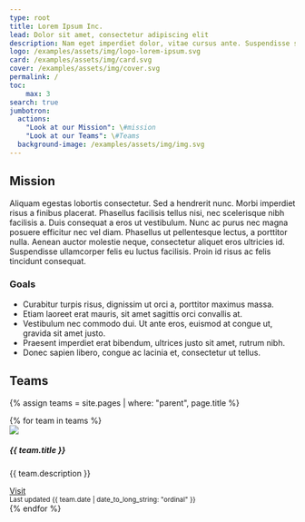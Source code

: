```yaml
---
type: root
title: Lorem Ipsum Inc.
lead: Dolor sit amet, consectetur adipiscing elit
description: Nam eget imperdiet dolor, vitae cursus ante. Suspendisse sed blandit justo, at fringilla augue. Sed ut rutrum quam.
logo: /examples/assets/img/logo-lorem-ipsum.svg
card: /examples/assets/img/card.svg
cover: /examples/assets/img/cover.svg
permalink: /
toc:
    max: 3
search: true
jumbotron:
  actions:
    "Look at our Mission": \#mission
    "Look at our Teams": \#Teams
  background-image: /examples/assets/img/img.svg
---
```


## Mission

Aliquam egestas lobortis consectetur. Sed a hendrerit nunc. Morbi imperdiet risus a finibus placerat. Phasellus facilisis tellus nisi, nec scelerisque nibh facilisis a. Duis consequat a eros ut vestibulum. Nunc ac purus nec magna posuere efficitur nec vel diam. Phasellus ut pellentesque lectus, a porttitor nulla. Aenean auctor molestie neque, consectetur aliquet eros ultricies id. Suspendisse ullamcorper felis eu luctus facilisis. Proin id risus ac felis tincidunt consequat. 

### Goals

- Curabitur turpis risus, dignissim ut orci a, porttitor maximus massa.
- Etiam laoreet erat mauris, sit amet sagittis orci convallis at.
- Vestibulum nec commodo dui. Ut ante eros, euismod at congue ut, gravida sit amet justo.
- Praesent imperdiet erat bibendum, ultrices justo sit amet, rutrum nibh.
- Donec sapien libero, congue ac lacinia et, consectetur ut tellus.

## Teams

{% assign teams = site.pages | where: "parent", page.title  %}
<div class="card-deck">
  {% for team in teams %}
  <div class="card">
    <img src="{{ team.img }}" class="card-img-top">
    <div class="card-body">
      <h5 class="card-title">{{ team.title }}</h5>
      <p class="card-text">{{ team.description }}</p>
      <a href="{{ team.url }}">Visit</a>
    </div>
    <div class="card-footer">
      <small class="text-muted">Last updated {{ team.date | date_to_long_string: "ordinal" }}</small>
    </div>
  </div>
  {% endfor %}
</div>

